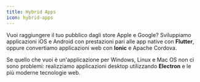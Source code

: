 ```yaml
---
title: Hybrid Apps
icon: hybrid-apps
---
```


Vuoi raggiungere il tuo pubblico dagli store Apple e Google? Sviluppiamo applicazioni iOS e Android con
prestazioni pari alle app native con **Flutter**, oppure convertiamo applicazioni web con **Ionic** e Apache Cordova.

Se quello che vuoi è un'applicazione per Windows, Linux e Mac OS non ci sono problemi: realizziamo applicazioni
desktop utilizzando **Electron** e le più moderne tecnologie web.